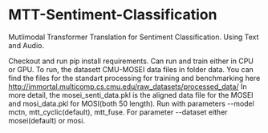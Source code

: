 # MTT-Sentiment-Classification
Mutlimodal Transformer Translation for Sentiment Classification. Using Text and Audio. 

Checkout and run pip install requirements. Can run and train either in CPU or GPU.
To run,  the datasett CMU-MOSEI data files in folder data. You can find the files for the standart processing for training and benchmarking here http://immortal.multicomp.cs.cmu.edu/raw_datasets/processed_data/ In more detail, the mosei_senti_data.pkl is the aligned data file  for the MOSEI and mosi_data.pkl for MOSI(both 50 length).
Run with parameters --model  mctn, mtt_cyclic(default), mtt_fuse. For  parameter --dataset either mosei(default) or mosi.
